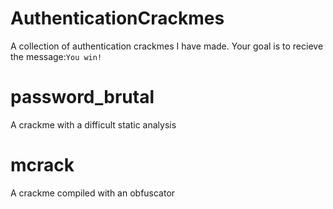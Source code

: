 # AuthenticationCrackmes
A collection of authentication crackmes I have made. Your goal is to recieve the message:`You win!`
# password_brutal
A crackme with a difficult static analysis
# mcrack
A crackme compiled with an obfuscator
